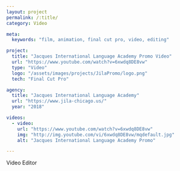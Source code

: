 ```yaml
---
layout: project
permalink: /:title/
category: Video

meta:
  keywords: "film, animation, final cut pro, video, editing"

project:
  title: "Jacques International Language Academy Promo Video"
  url: "https://www.youtube.com/watch?v=6xwdq8DE8vw"
  type: "Video"
  logo: "/assets/images/projects/JilaPromo/logo.png"
  tech: "Final Cut Pro"

agency:
  title: "Jacques International Language Academy"
  url: "https://www.jila-chicago.us/"
  year: "2018"

videos:
  - video:
    url: "https://www.youtube.com/watch?v=6xwdq8DE8vw"
    img: "http://img.youtube.com/vi/6xwdq8DE8vw/mqdefault.jpg"
    alt: "Jacques International Language Academy Promo"

---
```

<p>Video Editor</p>
